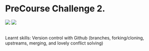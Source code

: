 PreCourse Challenge 2.
===================
<div>
<img src = https://img.shields.io/badge/%20-CommandLine%20-yellowgreen.svg>
<img src = https://img.shields.io/badge/%20-GitHub-orange.svg>
</div>
<br>

Learnt skills: Version control with Github (branches, forking/cloning, upstreams, merging, and lovely conflict solving)  

